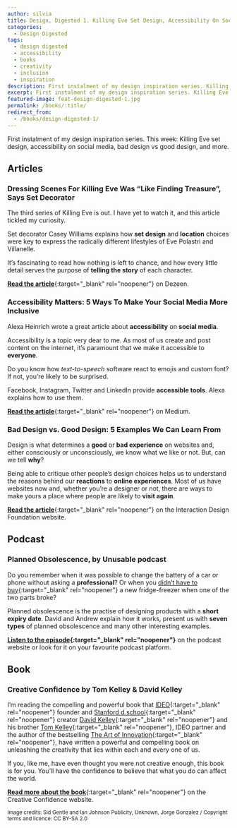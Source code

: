 ```yaml
---
author: silvia
title: Design, Digested 1. Killing Eve Set Design, Accessibility On Social Media, Bad vs Good Design
categories:
  - Design Digested
tags:
  - design digested
  - accessibility
  - books
  - creativity
  - inclusion
  - inspiration
description: First instalment of my design inspiration series. Killing Eve set design, accessibility on social media, bad design vs good design, and more.
excerpt: First instalment of my design inspiration series. Killing Eve set design, accessibility on social media, bad design vs good design, and more.
featured-image: feat-design-digested-1.jpg
permalink: /books/:title/
redirect_from:
  - /books/design-digested-1/
---
```

First instalment of my design inspiration series. This week: Killing Eve set design, accessibility on social media, bad design vs good design, and more.  

## Articles

### Dressing Scenes For Killing Eve Was “Like Finding Treasure”, Says Set Decorator

The third series of Killing Eve is out. I have yet to watch it, and this article tickled my curiosity.

Set decorator Casey Williams explains how **set design** and **location** choices were key to express the radically different lifestyles of Eve Polastri and Villanelle.

It’s fascinating to read how nothing is left to chance, and how every little detail serves the purpose of **telling the story** of each character.

[**Read the article**](https://www.dezeen.com/2020/05/22/killing-eve-set-design-casey-williams/){:target="_blank" rel="noopener"} on Dezeen.

### Accessibility Matters: 5 Ways To Make Your Social Media More Inclusive

Alexa Heinrich wrote a great article about **accessibility** on **social media**.

Accessibility is a topic very dear to me. As most of us create and post content on the internet, it’s paramount that we make it accessible to **everyone**.

Do you know how _text-to-speech_ software react to emojis and custom font? If not, you’re likely to be surprised.

Facebook, Instagram, Twitter and LinkedIn provide **accessible tools**. Alexa explains how to use them.

[**Read the article**](https://uxdesign.cc/accessibility-matters-632fa2fb0672){:target="_blank" rel="noopener"} on Medium.

### Bad Design vs. Good Design: 5 Examples We Can Learn From

Design is what determines a **good** or **bad experience** on websites and, either consciously or unconsciously, we know what we like or not. But, can we tell **why**?

Being able to critique other people’s design choices helps us to understand the reasons behind our **reactions** to **online experiences**. Most of us have websites now and, whether you’re a designer or not, there are ways to make yours a place where people are likely to **visit again**.

[**Read the article**](https://www.interaction-design.org/literature/article/bad-design-vs-good-design-5-examples-we-can-learn-frombad-design-vs-good-design-5-examples-we-can-learn-from-130706){:target="_blank" rel="noopener"} on the Interaction Design Foundation website.

## Podcast

### Planned Obsolescence, by Unusable podcast

Do you remember when it was possible to change the battery of a car or phone without asking a **professional**? Or when you [didn’t have to buy](https://silviamaggidesign.com/design/crisis-opportunity-to-shape-a-better-society/){:target="_blank" rel="noopener"} a new fridge-freezer when one of the two parts broke?

Planned obsolescence is the practise of designing products with a **short expiry date**. David and Andrew explain how it works, present us with **seven types** of planned obsolescence and many other interesting examples.

**[Listen to the episode](https://podcast.theunusable.com/podcasts/017-planned-obsolescence.mp3){:target="_blank" rel="noopener"}** on the podcast website or look for it on your favourite podcast platform.

## Book

### Creative Confidence by Tom Kelley & David Kelley

I’m reading the compelling and powerful book that [IDEO](http://www.ideo.com/){:target="_blank" rel="noopener"} founder and [Stanford d.school](http://dschool.stanford.edu/){:target="_blank" rel="noopener"} creator [David Kelley](https://www.creativeconfidence.com/authors){:target="_blank" rel="noopener"} and his brother [Tom Kelley](https://www.creativeconfidence.com/authors){:target="_blank" rel="noopener"}, IDEO partner and the author of the bestselling [The Art of Innovation](http://theartofinnovation.com/){:target="_blank" rel="noopener"}, have written a powerful and compelling book on unleashing the creativity that lies within each and every one of us.

If you, like me, have even thought you were not creative enough, this book is for you. You’ll have the confidence to believe that what you do can affect the world.

[**Read more about the book**](https://www.creativeconfidence.com/){:target="_blank" rel="noopener"} on the Creative Confidence website.

<small>Image credits: Sid Gentle and Ian Johnson Publicity, Unknown, Jorge Gonzalez / Copyright terms and licence: CC BY-SA 2.0</small>
